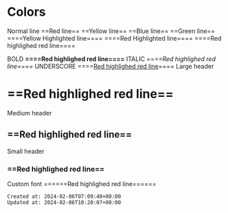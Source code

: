 # Colors

Normal line
==Red line==
==Yellow line==
==Blue line==
==Green line==
====Yellow Highlighted line====
====Red Highlighted line====
====Red highlighed red line====

BOLD
**====Red highlighed red line====**
ITALIC
==_==Red highlighed red line==_==
UNDERSCORE
====<u>Red highlighed red line</u>====
Large header

# ==Red highlighed red line==

Medium header

## ==Red highlighed red line==

Small header

### ==Red highlighed red line==

Custom font
======Red highlighed red line======

    Created at: 2024-02-06T07:09:48+00:00
    Updated at: 2024-02-06T18:20:07+00:00


